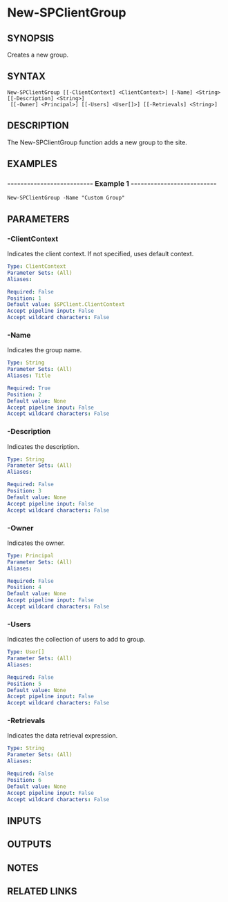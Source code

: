 # New-SPClientGroup

## SYNOPSIS
Creates a new group.

## SYNTAX

```
New-SPClientGroup [[-ClientContext] <ClientContext>] [-Name] <String> [[-Description] <String>]
 [[-Owner] <Principal>] [[-Users] <User[]>] [[-Retrievals] <String>]
```

## DESCRIPTION
The New-SPClientGroup function adds a new group to the site.

## EXAMPLES

### -------------------------- Example 1 --------------------------
```
New-SPClientGroup -Name "Custom Group"
```

## PARAMETERS

### -ClientContext
Indicates the client context.
If not specified, uses default context.

```yaml
Type: ClientContext
Parameter Sets: (All)
Aliases: 

Required: False
Position: 1
Default value: $SPClient.ClientContext
Accept pipeline input: False
Accept wildcard characters: False
```

### -Name
Indicates the group name.

```yaml
Type: String
Parameter Sets: (All)
Aliases: Title

Required: True
Position: 2
Default value: None
Accept pipeline input: False
Accept wildcard characters: False
```

### -Description
Indicates the description.

```yaml
Type: String
Parameter Sets: (All)
Aliases: 

Required: False
Position: 3
Default value: None
Accept pipeline input: False
Accept wildcard characters: False
```

### -Owner
Indicates the owner.

```yaml
Type: Principal
Parameter Sets: (All)
Aliases: 

Required: False
Position: 4
Default value: None
Accept pipeline input: False
Accept wildcard characters: False
```

### -Users
Indicates the collection of users to add to group.

```yaml
Type: User[]
Parameter Sets: (All)
Aliases: 

Required: False
Position: 5
Default value: None
Accept pipeline input: False
Accept wildcard characters: False
```

### -Retrievals
Indicates the data retrieval expression.

```yaml
Type: String
Parameter Sets: (All)
Aliases: 

Required: False
Position: 6
Default value: None
Accept pipeline input: False
Accept wildcard characters: False
```

## INPUTS

## OUTPUTS

## NOTES

## RELATED LINKS

